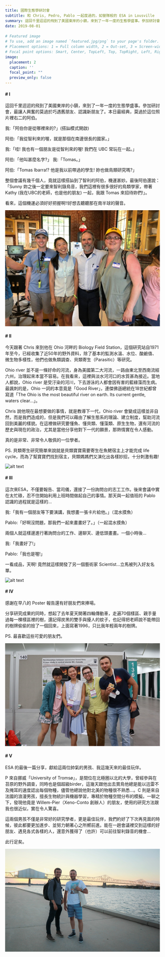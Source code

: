 ```yaml
---
title: 國際生態學研討會
subtitle: 和 Chris, Pedro, Pablo 一起度過的，如營隊般的 ESA in Lousville 
summary: 這回千里迢迢的飛到了美國東岸的小鎮，來到了一年一度的生態學盛事。參加研討會，最讓人興奮的莫過於巧遇舊朋友、認識新朋友了。本日最經典，莫過於這位照片裡右二的阿伯。我:「阿伯你是從哪裡來的?」...
date: 2019-08-01

# Featured image
# To use, add an image named `featured.jpg/png` to your page's folder.
# Placement options: 1 = Full column width, 2 = Out-set, 3 = Screen-width
# Focal point options: Smart, Center, TopLeft, Top, TopRight, Left, Right, BottomLeft, Bottom, BottomRight
image:
  placement: 2
  caption: ''
  focal_point: ""
  preview_only: false
---
```


#### # I
這回千里迢迢的飛到了美國東岸的小鎮，來到了一年一度的生態學盛事。參加研討會，最讓人興奮的莫過於巧遇舊朋友、認識新朋友了。本日最經典，莫過於這位照片裡右二的阿伯。

我:「阿伯你是從哪裡來的?」(搭訕模式開啟)

阿伯:「我從智利來的喔，就是那個在南邊很長的國家。」

我:「哇! 我也有一個朋友是從智利來的喔! 我們在 UBC 常玩在一起。」

阿伯:「他叫甚麼名字?」
我:「Tomas。」

阿伯:「Tomas Ibarra!? 他是我以前帶過的學生! 妳也做鳥類研究嗎?」

整個會議有幾千個人，竟就這樣搭訕到了智利的阿伯，機運甚妙。最後阿伯還說：「Sunny 妳之後一定要來智利錄鳥音，我們這裡有很多很好的鳥類學家，帶著 Kathy (我在UBC的老師，也是他的朋友) 一起，我跟 Tomas 來招待妳們!」。

看來，這個機運必須好好把握啊!!好想去聽聽那在南半球的聲音。

![alt text](IMG-20190810-WA0001.jpg "")

#### # II
今天跟著 Chris 來到他在 Ohio 河畔的 Biology Field Station，這個研究站自1971年至今，已經收集了近50年的野外資料，除了基本的監測水溫、水位、酸鹼值、微生物多樣性，他們也做魚類調查、貝類寄生（Parasitic）等研究。

Ohio river 並不是一條好命的河流，身為美國第二大河流，一路由東北至西南流經六州，治理起來本當不容易。在我看來，這裡與淡水河河口的水質甚為接近。當地人都說，Ohio river 是受汙染的河川，下去游泳的人都會因有害的藍綠藻而生病。最諷刺的是，Ohio 一詞的本意竟是「Good River」，連傑佛遜總統在18世紀都曾寫道「The Ohio is the most beautiful river on earth. Its current gentle, waters clear…」。

Chris 說他現在最想要做的事情，就是教導下一代，Ohio river 會變成這樣並非自然，而是我們造成的，但是我們可以藉由了解生態系的理論、建立制度，幫助河流回到美麗的樣貌。在這裡做研究要懂魚、懂貝類、懂藻類、原生生物，還有河流的歷史與現在的政治，尤其是當他分享他對下一代的願景，那熱情實在令人感動。

真的是非常、非常令人敬佩的一位學者。

PS. 貝類寄生研究簡單來說就是貝類寶寶需要寄生在魚鰓宿主上才能完成 life cycle，而為了幫寶寶們找到宿主，貝類媽媽們又演化出各樣妙招，十分刺激有趣!



![alt text](IMG_5926_1.jpg "")

#### # III
這次來ESA，不僅要報告、當司儀，還接了一份詢問台的志工工作。後來會議中實在太忙碌，忍不住開始利用上班時間做起自己的事情。那天與一起值班的 Pablo 認識的過程就是這樣的...

我:「我有一個朋友等下要演講，我想畫一張卡片給他。」（混水摸魚）

Pablo:「好啊沒問題，那我們一起來畫畫好了。」（一起混水摸魚）

兩個人就這樣邊進行著詢問台的工作、邊聊天、邊低頭畫畫。一個小時後...

我:「我畫好了!」

Pablo:「我也是喔!」

一看成品，天啊! 竟然就這樣開發了另一個藝術家 Scientist...立馬被列入好友名單。

![alt text](IMG_5959.jpg "")

#### # IV
感謝在早八的 Poster 報告還有好朋友們來捧場。

分享研究成果的同時，想起了去年夏天開著四輪傳動車，走遍70個樣區、親手量過每一棵樣區裡的樹，還記得炭黑的雙手與擾人的蚊子，也記得把老師說不能帶回的樹牌偷偷的撿了一個回來，上面寫著1996，只比我年輕兩年的樹牌。

PS. 最喜歡這些可愛的朋友們。

![alt text](featured.jpg "")

#### # V
ESA 的最後一篇分享，獻給這兩位帥氣的男孩、我這幾天來的最佳玩伴。

P 來自挪威「University of Tromsø」，是間位在北極圈以北的大學，曾經參與在苔原的野外調查，同時也是個超級birder，這幾天跟他出去賞鳥他總是能以迅雷不及掩耳的速度認出每個物種，儘管他總說他對北美的物種很不熟悉…。C 則是來自法國的浪漫男孩，擅長生物統計與機器學習，專精於物種空間分布的模擬。一聊之下，發現他竟是 Willem-Pier（Xeno-Conto 創辦人）的朋友，使用的研究方法跟我也很近似，實在令人驚喜。

這兩個男孩不僅是非常好的研究學者，更是最佳玩伴，我們約好了下次再見面的時候，彼此都要更加進步、並努力朝著心之所嚮前進。能在一趟會議裡交到這樣的好朋友、遇見各式各樣的人，還意外獲得了（也許）可以前往智利錄音的機會...

此行足矣。

![alt text](IMG_5995_2.jpg "")

